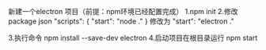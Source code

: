 新建一个electron 项目（前提：npm环境已经配置完成）
1.npm init
2.修改package json
"scripts": {
    "start": "node ."
 }
 修改为 "start": "electron ."
 
3.执行命令 npm install --save-dev electron
4.启动项目在根目录运行 npm start

